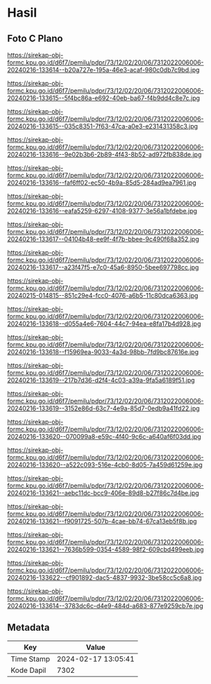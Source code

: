 # Hasil

## Foto C Plano

https://sirekap-obj-formc.kpu.go.id/d6f7/pemilu/pdpr/73/12/02/20/06/7312022006006-20240216-133614--b20a727e-195a-46e3-acaf-980c0db7c9bd.jpg

https://sirekap-obj-formc.kpu.go.id/d6f7/pemilu/pdpr/73/12/02/20/06/7312022006006-20240216-133615--5f4bc86a-e692-40eb-ba67-f4b9dd4c8e7c.jpg

https://sirekap-obj-formc.kpu.go.id/d6f7/pemilu/pdpr/73/12/02/20/06/7312022006006-20240216-133615--035c8351-7f63-47ca-a0e3-e231431358c3.jpg

https://sirekap-obj-formc.kpu.go.id/d6f7/pemilu/pdpr/73/12/02/20/06/7312022006006-20240216-133616--9e02b3b6-2b89-4f43-8b52-ad972fb838de.jpg

https://sirekap-obj-formc.kpu.go.id/d6f7/pemilu/pdpr/73/12/02/20/06/7312022006006-20240216-133616--faf6ff02-ec50-4b9a-85d5-284ad9ea7961.jpg

https://sirekap-obj-formc.kpu.go.id/d6f7/pemilu/pdpr/73/12/02/20/06/7312022006006-20240216-133616--eafa5259-6297-4108-9377-3e56a1bfdebe.jpg

https://sirekap-obj-formc.kpu.go.id/d6f7/pemilu/pdpr/73/12/02/20/06/7312022006006-20240216-133617--04104b48-ee9f-4f7b-bbee-9c490f68a352.jpg

https://sirekap-obj-formc.kpu.go.id/d6f7/pemilu/pdpr/73/12/02/20/06/7312022006006-20240216-133617--a23f47f5-e7c0-45a6-8950-5bee697798cc.jpg

https://sirekap-obj-formc.kpu.go.id/d6f7/pemilu/pdpr/73/12/02/20/06/7312022006006-20240215-014815--851c29e4-fcc0-4076-a6b5-11c80dca6363.jpg

https://sirekap-obj-formc.kpu.go.id/d6f7/pemilu/pdpr/73/12/02/20/06/7312022006006-20240216-133618--d055a4e6-7604-44c7-94ea-e8fa17b4d928.jpg

https://sirekap-obj-formc.kpu.go.id/d6f7/pemilu/pdpr/73/12/02/20/06/7312022006006-20240216-133618--f15969ea-9033-4a3d-98bb-7fd9bc87616e.jpg

https://sirekap-obj-formc.kpu.go.id/d6f7/pemilu/pdpr/73/12/02/20/06/7312022006006-20240216-133619--217b7d36-d2f4-4c03-a39a-9fa5a6189f51.jpg

https://sirekap-obj-formc.kpu.go.id/d6f7/pemilu/pdpr/73/12/02/20/06/7312022006006-20240216-133619--3152e86d-63c7-4e9a-85d7-0edb9a41fd22.jpg

https://sirekap-obj-formc.kpu.go.id/d6f7/pemilu/pdpr/73/12/02/20/06/7312022006006-20240216-133620--070099a8-e59c-4f40-9c6c-a640af6f03dd.jpg

https://sirekap-obj-formc.kpu.go.id/d6f7/pemilu/pdpr/73/12/02/20/06/7312022006006-20240216-133620--a522c093-516e-4cb0-8d05-7a459d61259e.jpg

https://sirekap-obj-formc.kpu.go.id/d6f7/pemilu/pdpr/73/12/02/20/06/7312022006006-20240216-133621--aebc11dc-bcc9-406e-89d8-b27f86c7d4be.jpg

https://sirekap-obj-formc.kpu.go.id/d6f7/pemilu/pdpr/73/12/02/20/06/7312022006006-20240216-133621--f9091725-507b-4cae-bb74-67ca13eb5f8b.jpg

https://sirekap-obj-formc.kpu.go.id/d6f7/pemilu/pdpr/73/12/02/20/06/7312022006006-20240216-133621--7636b599-0354-4589-98f2-609cbd499eeb.jpg

https://sirekap-obj-formc.kpu.go.id/d6f7/pemilu/pdpr/73/12/02/20/06/7312022006006-20240216-133622--cf901892-dac5-4837-9932-3be58cc5c6a8.jpg

https://sirekap-obj-formc.kpu.go.id/d6f7/pemilu/pdpr/73/12/02/20/06/7312022006006-20240216-133614--3783dc6c-d4e9-484d-a683-877e9259cb7e.jpg


## Metadata

| Key        | Value               |
| ---------- | ------------------- |
| Time Stamp | 2024-02-17 13:05:41 |
| Kode Dapil | 7302                |



